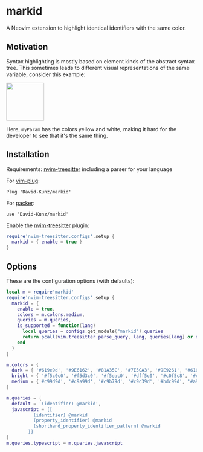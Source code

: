 # markid

A Neovim extension to highlight identical identifiers with the same color.

## Motivation

Syntax highlighting is mostly based on element kinds of the abstract syntax tree.
This sometimes leads to different visual representations of the same variable, consider this example:

<img src="https://user-images.githubusercontent.com/1009936/189521828-cca98d82-1959-4c7f-8d54-8f9bd9ceaa65.png" height="100">

Here, `myParam` has the colors yellow and white, making it hard for the developer to see that it's the same thing.




## Installation

Requirements: [nvim-treesitter](https://github.com/nvim-treesitter/nvim-treesitter) including a parser for your language

For [vim-plug](https://github.com/junegunn/vim-plug):
```
Plug 'David-Kunz/markid'
```
For [packer](https://github.com/wbthomason/packer.nvim):
```
use 'David-Kunz/markid'
```

Enable the [nvim-treesitter](https://github.com/nvim-treesitter/nvim-treesitter) plugin:

```lua
require'nvim-treesitter.configs'.setup {
  markid = { enable = true }
}
```

## Options

These are the configuration options (with defaults):

```lua
local m = require'markid'
require'nvim-treesitter.configs'.setup {
  markid = {
    enable = true,
    colors = m.colors.medium,
    queries = m.queries,
    is_supported = function(lang)
      local queries = configs.get_module("markid").queries
      return pcall(vim.treesitter.parse_query, lang, queries[lang] or queries['default'])
    end
  }
}

m.colors = {
  dark = { '#619e9d', '#9E6162', '#81A35C', '#7E5CA3', '#9E9261', '#616D9E', '#97687B', '#689784', '#999C63', '#66639C', '#967869', '#698796', '#9E6189', '#619E76' },
  bright = { '#f5c0c0', '#f5d3c0', '#f5eac0', '#dff5c0', '#c0f5c8', '#c0f5f1', '#c0dbf5', '#ccc0f5', '#f2c0f5' },
  medium = {'#c99d9d', '#c9a99d', '#c9b79d', '#c9c39d', '#bdc99d', '#a9c99d', '#9dc9b6', '#9dc2c9', '#9da9c9', '#b29dc9', '#c99dc1' }
}

m.queries = {
  default = '(identifier) @markid',
  javascript = [[
          (identifier) @markid
          (property_identifier) @markid
          (shorthand_property_identifier_pattern) @markid
        ]]
}
m.queries.typescript = m.queries.javascript
```
